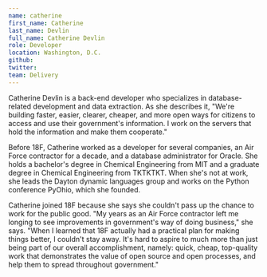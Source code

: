 ```yaml
---
name: catherine
first_name: Catherine
last_name: Devlin
full_name: Catherine Devlin
role: Developer
location: Washington, D.C.
github:
twitter:
team: Delivery
---
```


Catherine Devlin is a back-end developer who specializes in database-related development and data extraction. As she describes it, "We're building faster, easier, clearer, cheaper, and more open ways for citizens to access and use their government's information. I work on the servers that hold the information and make them cooperate."

Before 18F, Catherine worked as a developer for several companies, an Air Force contractor for a decade, and a database administrator for Oracle. She holds a bachelor's degree in Chemical Engineering from MIT and a graduate degree in Chemical Engineering from TKTKTKT. When she's not at work, she leads the Dayton dynamic languages group and works on the Python conference PyOhio, which she founded.

Catherine joined 18F because she says she couldn't pass up the chance to work for the public good. "My years as an Air Force contractor left me longing to see improvements in government's way of doing business," she says. "When I learned that 18F actually had a practical plan for making things better, I couldn't stay away. It's hard to aspire to much more than just being part of our overall accomplishment, namely: quick, cheap, top-quality work that demonstrates the value of open source and open processes, and help them to spread throughout government."

